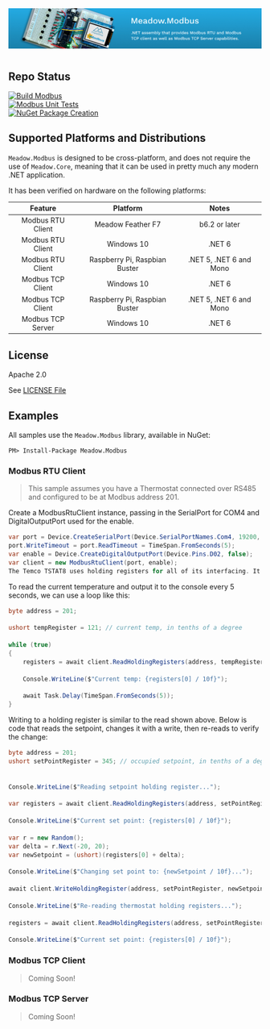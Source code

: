 <img src="design/banner.jpg" style="margin-bottom:10px" />

## Repo Status

[![Build Modbus](https://github.com/WildernessLabs/Meadow.Modbus/actions/workflows/build.yml/badge.svg)](https://github.com/WildernessLabs/Meadow.Modbus/actions/workflows/build.yml)    
[![Modbus Unit Tests](https://github.com/WildernessLabs/Meadow.Modbus/actions/workflows/tests.yml/badge.svg)](https://github.com/WildernessLabs/Meadow.Modbus/actions/workflows/tests.yml)  
[![NuGet Package Creation](https://github.com/WildernessLabs/Meadow.Modbus/actions/workflows/package.yml/badge.svg)](https://github.com/WildernessLabs/Meadow.Modbus/actions/workflows/package.yml)

## Supported Platforms and Distributions

`Meadow.Modbus` is designed to be cross-platform, and does not require the use of `Meadow.Core`, meaning that it can be used in pretty much any modern .NET application.

It has been verified on hardware on the following platforms:

| Feature | Platform | Notes |
| :---: | :---:| :---: |
| Modbus RTU Client | Meadow Feather F7 | b6.2 or later |
| Modbus RTU Client | Windows 10 | .NET 6 |
| Modbus RTU Client | Raspberry Pi, Raspbian Buster | .NET 5, .NET 6 and Mono |
| Modbus TCP Client | Windows 10 | .NET 6 |
| Modbus TCP Client | Raspberry Pi, Raspbian Buster | .NET 5, .NET 6 and Mono |
| Modbus TCP Server | Windows 10 | .NET 6 |

## License

Apache 2.0

See [LICENSE File](/LICENSE)

## Examples

All samples use the `Meadow.Modbus` library, available in NuGet:

```
PM> Install-Package Meadow.Modbus
```

### Modbus RTU Client

> This sample assumes you have a Thermostat connected over RS485 and configured to be at Modbus address 201.

Create a ModbusRtuClient instance, passing in the SerialPort for COM4 and DigitalOutputPort used for the enable.

```csharp
var port = Device.CreateSerialPort(Device.SerialPortNames.Com4, 19200, 8, Meadow.Hardware.Parity.None, Meadow.Hardware.StopBits.One);
port.WriteTimeout = port.ReadTimeout = TimeSpan.FromSeconds(5);
var enable = Device.CreateDigitalOutputPort(Device.Pins.D02, false);
var client = new ModbusRtuClient(port, enable);
The Temco TSTAT8 uses holding registers for all of its interfacing. It has a lot of registers for reading or controlling just about every aspect of its operation. For our purposes we’ll only look at two of them: current temperature and current occupied setpoint. Since Modbus holding registers are ushort values, but the actual temperature and setpoint are in tenths of a degree, we have to do scaling in our application. For example a current temperature register reading of 721 equates to a temeprature of 72.1 degrees. Similarly if we want to set a setpoint of 69.5 degrees, we write 695.
```

To read the current temperature and output it to the console every 5 seconds, we can use a loop like this:

```csharp
byte address = 201;

ushort tempRegister = 121; // current temp, in tenths of a degree

while (true)
{
    registers = await client.ReadHoldingRegisters(address, tempRegister, 1);

    Console.WriteLine($"Current temp: {registers[0] / 10f}");

    await Task.Delay(TimeSpan.FromSeconds(5));
}
```

Writing to a holding register is similar to the read shown above. Below is code that reads the setpoint, changes it with a write, then re-reads to verify the change:

```csharp
byte address = 201;
ushort setPointRegister = 345; // occupied setpoint, in tenths of a degree


Console.WriteLine($"Reading setpoint holding register...");

var registers = await client.ReadHoldingRegisters(address, setPointRegister, 1);

Console.WriteLine($"Current set point: {registers[0] / 10f}");

var r = new Random();
var delta = r.Next(-20, 20);
var newSetpoint = (ushort)(registers[0] + delta);

Console.WriteLine($"Changing set point to: {newSetpoint / 10f}...");

await client.WriteHoldingRegister(address, setPointRegister, newSetpoint);

Console.WriteLine($"Re-reading thermostat holding registers...");

registers = await client.ReadHoldingRegisters(address, setPointRegister, 1);

Console.WriteLine($"Current set point: {registers[0] / 10f}");
```

### Modbus TCP Client

> Coming Soon!

### Modbus TCP Server

> Coming Soon!
